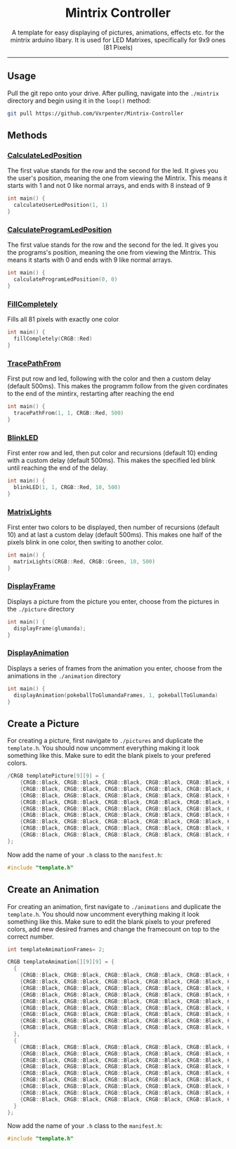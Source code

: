 <div align="center">
  <h1>Mintrix Controller</h1>
  
  A template for easy displaying of pictures, animations, effects etc. for the mintrix arduino libary. It is used for LED Matrixes, specifically for 9x9 ones (81 Pixels)
</div>

---
## Usage

Pull the git repo onto your drive. After pulling, navigate into the `./mintrix` directory and begin using it in the `loop()` method:

```sh
git pull https://github.com/Vxrpenter/Mintrix-Controller
```

## Methods

### [CalculateLedPosition](https://github.com/Vxrpenter/Arduino-Sketch-Saves/blob/main/mintrix/DisplayProtocols.h#L1)

The first value stands for the row and the second for the led. It gives you the user's position,
meaning the one from viewing the Mintrix. This means it starts with 1 and not 0 like normal arrays,
and ends with 8 instead of 9
```c++
int main() {
  calculateUserLedPosition(1, 1)
}
```

### [CalculateProgramLedPosition](https://github.com/Vxrpenter/Arduino-Sketch-Saves/blob/main/mintrix/DisplayProtocols.h#L14)

The first value stands for the row and the second for the led. It gives you the programs's position,
meaning the one from viewing the Mintrix. This means it starts with 0 and ends with 9 like normal arrays.
```c++
int main() {
  calculateProgramLedPosition(0, 0)
}
```

### [FillCompletely](https://github.com/Vxrpenter/Arduino-Sketch-Saves/blob/main/mintrix/DisplayProtocols.h#L27)

Fills all 81 pixels with exactly one color
```c++
int main() {
  fillCompletely(CRGB::Red)
}
```

### [TracePathFrom](https://github.com/Vxrpenter/Arduino-Sketch-Saves/blob/main/mintrix/DisplayProtocols.h#L34)

First put row and led, following with the color and then a custom delay (default 500ms). This makes
the programm follow from the given cordinates to the end of the mintirx, restarting after reaching the end

```c++
int main() {
  tracePathFrom(1, 1, CRGB::Red, 500)
}
```

### [BlinkLED](https://github.com/Vxrpenter/Arduino-Sketch-Saves/blob/main/mintrix/DisplayProtocols.h#L46)

First enter row and led, then put color and recursions (default 10) ending with a custom delay (default 500ms). This makes the specified led blink until reaching the end of the delay.
```c++
int main() {
  blinkLED(1, 1, CRGB::Red, 10, 500)
}
```

### [MatrixLights](https://github.com/Vxrpenter/Arduino-Sketch-Saves/blob/main/mintrix/DisplayProtocols.h#L58)

First enter two colors to be displayed, then number of recursions (default 10) and at last a custom delay (default 500ms). This makes one half of the pixels blink in one color, then switing to another color.
```c++
int main() {
  matrixLights(CRGB::Red, CRGB::Green, 10, 500)
}
```

### [DisplayFrame](https://github.com/Vxrpenter/Arduino-Sketch-Saves/blob/main/mintrix/PictureDisplayProtocols.h#L1)

Displays a picture from the picture you enter, choose from the pictures in the `./picture` directory
```c++
int main() {
  displayFrame(glumanda);
}
```

### [DisplayAnimation](https://github.com/Vxrpenter/Mintrix-Controller/blob/main/mintrix/AnimationDisplayProtocols.h#L1)

Displays a series of frames from the animation you enter, choose from the animations in the `./animation` directory
```c++
int main() {
  displayAnimation(pokeballToGlumandaFrames, 1, pokeballToGlumanda)
}
```

## Create a Picture

For creating a picture, first navigate to `./pictures` and duplicate the `template.h`. You should now uncomment everything making it look something like this. Make sure to edit the blank pixels to your prefered colors.

```c++
/CRGB templatePicture[9][9] = {
    {CRGB::Black, CRGB::Black, CRGB::Black, CRGB::Black, CRGB::Black, CRGB::Black, CRGB::Black, CRGB::Black, CRGB::Black}, 
    {CRGB::Black, CRGB::Black, CRGB::Black, CRGB::Black, CRGB::Black, CRGB::Black, CRGB::Black, CRGB::Black, CRGB::Black},
    {CRGB::Black, CRGB::Black, CRGB::Black, CRGB::Black, CRGB::Black, CRGB::Black, CRGB::Black, CRGB::Black, CRGB::Black}, 
    {CRGB::Black, CRGB::Black, CRGB::Black, CRGB::Black, CRGB::Black, CRGB::Black, CRGB::Black, CRGB::Black, CRGB::Black},
    {CRGB::Black, CRGB::Black, CRGB::Black, CRGB::Black, CRGB::Black, CRGB::Black, CRGB::Black, CRGB::Black, CRGB::Black}, 
    {CRGB::Black, CRGB::Black, CRGB::Black, CRGB::Black, CRGB::Black, CRGB::Black, CRGB::Black, CRGB::Black, CRGB::Black},
    {CRGB::Black, CRGB::Black, CRGB::Black, CRGB::Black, CRGB::Black, CRGB::Black, CRGB::Black, CRGB::Black, CRGB::Black}, 
    {CRGB::Black, CRGB::Black, CRGB::Black, CRGB::Black, CRGB::Black, CRGB::Black, CRGB::Black, CRGB::Black, CRGB::Black},
    {CRGB::Black, CRGB::Black, CRGB::Black, CRGB::Black, CRGB::Black, CRGB::Black, CRGB::Black, CRGB::Black, CRGB::Black}
};
```

Now add the name of your `.h` class to the `manifest.h`:

```c++
#include "template.h"
```

## Create an Animation

For creating an animation, first navigate to `./animations` and duplicate the `template.h`. You should now uncomment everything making it look something like this. Make sure to edit the blank pixels to your prefered colors, add new desired frames and change the framecount on top to the correct number.

```c++
int templateAmimationFrames= 2;

CRGB templateAmimation[][9][9] = {
  {
    {CRGB::Black, CRGB::Black, CRGB::Black, CRGB::Black, CRGB::Black, CRGB::Black, CRGB::Black, CRGB::Black, CRGB::Black}, 
    {CRGB::Black, CRGB::Black, CRGB::Black, CRGB::Black, CRGB::Black, CRGB::Black, CRGB::Black, CRGB::Black, CRGB::Black},
    {CRGB::Black, CRGB::Black, CRGB::Black, CRGB::Black, CRGB::Black, CRGB::Black, CRGB::Black, CRGB::Black, CRGB::Black}, 
    {CRGB::Black, CRGB::Black, CRGB::Black, CRGB::Black, CRGB::Black, CRGB::Black, CRGB::Black, CRGB::Black, CRGB::Black},
    {CRGB::Black, CRGB::Black, CRGB::Black, CRGB::Black, CRGB::Black, CRGB::Black, CRGB::Black, CRGB::Black, CRGB::Black}, 
    {CRGB::Black, CRGB::Black, CRGB::Black, CRGB::Black, CRGB::Black, CRGB::Black, CRGB::Black, CRGB::Black, CRGB::Black},
    {CRGB::Black, CRGB::Black, CRGB::Black, CRGB::Black, CRGB::Black, CRGB::Black, CRGB::Black, CRGB::Black, CRGB::Black}, 
    {CRGB::Black, CRGB::Black, CRGB::Black, CRGB::Black, CRGB::Black, CRGB::Black, CRGB::Black, CRGB::Black, CRGB::Black},
    {CRGB::Black, CRGB::Black, CRGB::Black, CRGB::Black, CRGB::Black, CRGB::Black, CRGB::Black, CRGB::Black, CRGB::Black}
  },
  {
    {CRGB::Black, CRGB::Black, CRGB::Black, CRGB::Black, CRGB::Black, CRGB::Black, CRGB::Black, CRGB::Black, CRGB::Black}, 
    {CRGB::Black, CRGB::Black, CRGB::Black, CRGB::Black, CRGB::Black, CRGB::Black, CRGB::Black, CRGB::Black, CRGB::Black},
    {CRGB::Black, CRGB::Black, CRGB::Black, CRGB::Black, CRGB::Black, CRGB::Black, CRGB::Black, CRGB::Black, CRGB::Black}, 
    {CRGB::Black, CRGB::Black, CRGB::Black, CRGB::Black, CRGB::Black, CRGB::Black, CRGB::Black, CRGB::Black, CRGB::Black},
    {CRGB::Black, CRGB::Black, CRGB::Black, CRGB::Black, CRGB::Black, CRGB::Black, CRGB::Black, CRGB::Black, CRGB::Black}, 
    {CRGB::Black, CRGB::Black, CRGB::Black, CRGB::Black, CRGB::Black, CRGB::Black, CRGB::Black, CRGB::Black, CRGB::Black},
    {CRGB::Black, CRGB::Black, CRGB::Black, CRGB::Black, CRGB::Black, CRGB::Black, CRGB::Black, CRGB::Black, CRGB::Black}, 
    {CRGB::Black, CRGB::Black, CRGB::Black, CRGB::Black, CRGB::Black, CRGB::Black, CRGB::Black, CRGB::Black, CRGB::Black},
    {CRGB::Black, CRGB::Black, CRGB::Black, CRGB::Black, CRGB::Black, CRGB::Black, CRGB::Black, CRGB::Black, CRGB::Black}
  }
};
```

Now add the name of your `.h` class to the `manifest.h`:

```c++
#include "template.h"
```

